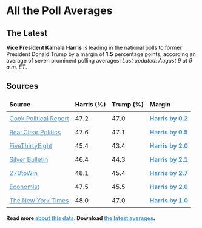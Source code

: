 
# All the Poll Averages

<style>
table {
    width: 100%;
    border-collapse: collapse;
}
table, th, td {
    border: 0px solid black;
}
a {
    color: #5194c3;
}
a:visited {
    color: #5194c3;
}
th, td {
    padding: 8px;
    text-align: left;
}
.markdown-body>*:last-child {
    display: none;
}
@media (max-width: 600px) {
    th, td {
        font-size: 12px;  /* Smaller font size on small screens */
    }
}
</style>

## The Latest
**Vice President Kamala Harris** is leading in the national polls to former President Donald Trump by a margin of **1.5** percentage points, according an average of seven prominent polling averages. *Last updated: August 9 at 9 a.m. ET*.

## Sources

| Source               | Harris (%) | Trump (%) | Margin      |
|----------------------|------------|-----------|-------------|
| [Cook Political Report](#) | 47.2 | 47.0 | <span style='color: #5194C3; font-weight: bold;'><b style='color:#5194C3; font-weight: bold;'>Harris</b> by 0.2</span> |
| [Real Clear Politics](https://www.realclearpolling.com/polls/president/general/2024/trump-vs-harris) | 47.6 | 47.1 | <span style='color: #5194C3; font-weight: bold;'><b style='color:#5194C3; font-weight: bold;'>Harris</b> by 0.5</span> |
| [FiveThirtyEight](https://projects.fivethirtyeight.com/polls/president-general/2024/national/) | 45.4 | 43.4 | <span style='color: #5194C3; font-weight: bold;'><b style='color:#5194C3; font-weight: bold;'>Harris</b> by 2.0</span> |
| [Silver Bulletin](#) | 46.4 | 44.3 | <span style='color: #5194C3; font-weight: bold;'><b style='color:#5194C3; font-weight: bold;'>Harris</b> by 2.1</span> |
| [270toWin](https://www.270towin.com/2024-presidential-election-polls/) | 48.1 | 45.4 | <span style='color: #5194C3; font-weight: bold;'><b style='color:#5194C3; font-weight: bold;'>Harris</b> by 2.7</span> |
| [Economist](https://www.economist.com/interactive/us-2024-election/trump-harris-polls) | 47.5 | 45.5 | <span style='color: #5194C3; font-weight: bold;'><b style='color:#5194C3; font-weight: bold;'>Harris</b> by 2.0</span> |
| [The New York Times](https://www.nytimes.com/interactive/2024/us/elections/polls-president.html) | 48.0 | 47.0 | <span style='color: #5194C3; font-weight: bold;'><b style='color:#5194C3; font-weight: bold;'>Harris</b> by 1.0</span> |


#### Read more [about this data](https://github.com/stiles/polls). Download [the latest averages](https://stilesdata.com/polling/harris_trump/polls_avg/avgs/averages_trend.json).